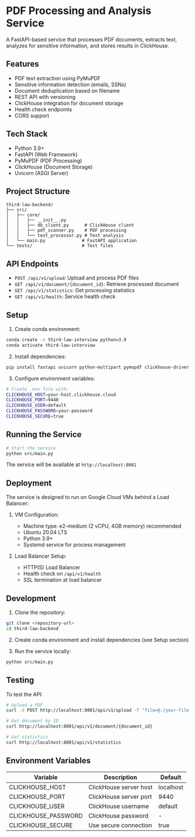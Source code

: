 # PDF Processing and Analysis Service

A FastAPI-based service that processes PDF documents, extracts text, analyzes for sensitive information, and stores results in ClickHouse.

## Features

- PDF text extraction using PyMuPDF
- Sensitive information detection (emails, SSNs)
- Document deduplication based on filename
- REST API with versioning
- ClickHouse integration for document storage
- Health check endpoints
- CORS support

## Tech Stack

- Python 3.9+
- FastAPI (Web Framework)
- PyMuPDF (PDF Processing)
- ClickHouse (Document Storage)
- Uvicorn (ASGI Server)

## Project Structure

```
third-law-backend/
├── src/
│   ├── core/
│   │   ├── __init__.py
│   │   ├── db_client.py      # ClickHouse client
│   │   ├── pdf_scanner.py    # PDF processing
│   │   └── text_processor.py # Text analysis
│   └── main.py              # FastAPI application
└── tests/                   # Test files
```

## API Endpoints

- `POST /api/v1/upload`: Upload and process PDF files
- `GET /api/v1/document/{document_id}`: Retrieve processed document
- `GET /api/v1/statistics`: Get processing statistics
- `GET /api/v1/health`: Service health check

## Setup

1. Create conda environment:
```bash
conda create -n third-law-interview python=3.9
conda activate third-law-interview
```

2. Install dependencies:
```bash
pip install fastapi uvicorn python-multipart pymupdf clickhouse-driver python-dotenv
```

3. Configure environment variables:
```bash
# Create .env file with:
CLICKHOUSE_HOST=your-host.clickhouse.cloud
CLICKHOUSE_PORT=9440
CLICKHOUSE_USER=default
CLICKHOUSE_PASSWORD=your-password
CLICKHOUSE_SECURE=true
```

## Running the Service

```bash
# Start the service
python src/main.py
```

The service will be available at `http://localhost:8001`

## Deployment

The service is designed to run on Google Cloud VMs behind a Load Balancer:

1. VM Configuration:
   - Machine type: e2-medium (2 vCPU, 4GB memory) recommended
   - Ubuntu 20.04 LTS
   - Python 3.9+
   - Systemd service for process management

2. Load Balancer Setup:
   - HTTP(S) Load Balancer
   - Health check on `/api/v1/health`
   - SSL termination at load balancer

## Development

1. Clone the repository:
```bash
git clone <repository-url>
cd third-law-backend
```

2. Create conda environment and install dependencies (see Setup section)

3. Run the service locally:
```bash
python src/main.py
```

## Testing

To test the API:

```bash
# Upload a PDF
curl -X POST http://localhost:8001/api/v1/upload -F "file=@./your-file.pdf"

# Get document by ID
curl http://localhost:8001/api/v1/document/{document_id}

# Get statistics
curl http://localhost:8001/api/v1/statistics
```

## Environment Variables

| Variable | Description | Default |
|----------|-------------|---------|
| CLICKHOUSE_HOST | ClickHouse server host | localhost |
| CLICKHOUSE_PORT | ClickHouse server port | 9440 |
| CLICKHOUSE_USER | ClickHouse username | default |
| CLICKHOUSE_PASSWORD | ClickHouse password | - |
| CLICKHOUSE_SECURE | Use secure connection | true | 